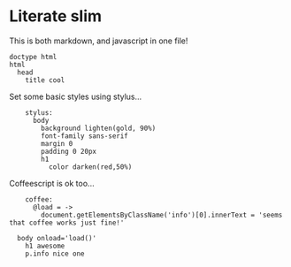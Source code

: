 # Literate slim

This is both markdown, and javascript in one file!

    doctype html
    html
      head
        title cool

Set some basic styles using stylus...

        stylus:
          body
            background lighten(gold, 90%)
            font-family sans-serif
            margin 0
            padding 0 20px
            h1
              color darken(red,50%)

Coffeescript is ok too...

        coffee:
          @load = ->
            document.getElementsByClassName('info')[0].innerText = 'seems that coffee works just fine!'

      body onload='load()'
        h1 awesome
        p.info nice one